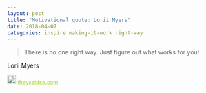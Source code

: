 ```yaml
---
layout: post
title: "Motivational quote: Lorii Myers"
date: 2018-04-07
categories: inspire making-it-work right-way
---
```

> There is no one right way. Just figure out what works for you!

Lorii Myers

<span style="z-index:50;font-size:0.9em;"><img src="https://theysaidso.com/branding/theysaidso.png" height="20" width="20" alt="theysaidso.com"/><a href="https://theysaidso.com" title="Powered by quotes from theysaidso.com" style="color: #9fcc25; margin-left: 4px; vertical-align: middle;">theysaidso.com</a></span>
